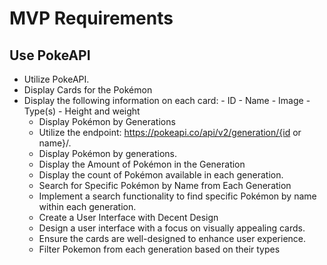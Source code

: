 # MVP Requirements

## Use PokeAPI

- Utilize PokeAPI.
- Display Cards for the Pokémon
- Display the following information on each card: - ID - Name - Image - Type(s) - Height and weight
  - Display Pokémon by Generations
  - Utilize the endpoint: https://pokeapi.co/api/v2/generation/{id or name}/.
  - Display Pokémon by generations.
  - Display the Amount of Pokémon in the Generation
  - Display the count of Pokémon available in each generation.
  - Search for Specific Pokémon by Name from Each Generation
  - Implement a search functionality to find specific Pokémon by name within each generation.
  - Create a User Interface with Decent Design
  - Design a user interface with a focus on visually appealing cards.
  - Ensure the cards are well-designed to enhance user experience.
  - Filter Pokemon from each generation based on their types

